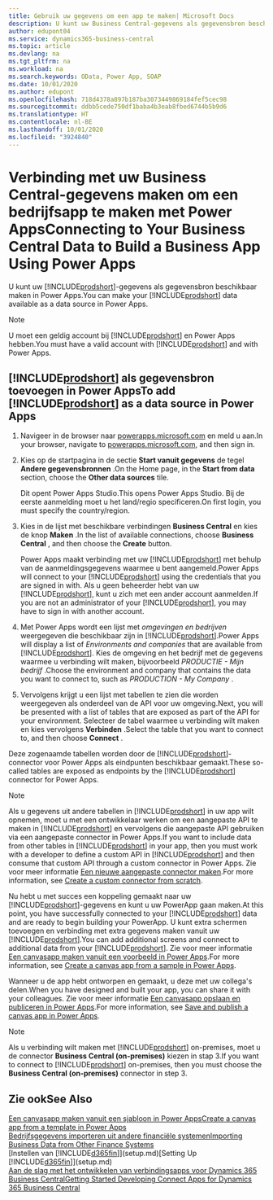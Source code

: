 ```yaml
---
title: Gebruik uw gegevens om een app te maken| Microsoft Docs
description: U kunt uw Business Central-gegevens als gegevensbron beschikbaar maken en een OData-URL van uw webservices opgeven om een bedrijfsapp te maken met Power Apps.
author: edupont04
ms.service: dynamics365-business-central
ms.topic: article
ms.devlang: na
ms.tgt_pltfrm: na
ms.workload: na
ms.search.keywords: OData, Power App, SOAP
ms.date: 10/01/2020
ms.author: edupont
ms.openlocfilehash: 718d4378a897b187ba3073449869184fef5cec98
ms.sourcegitcommit: ddbb5cede750df1baba4b3eab8fbed6744b5b9d6
ms.translationtype: HT
ms.contentlocale: nl-BE
ms.lasthandoff: 10/01/2020
ms.locfileid: "3924840"
---
```

# <a name="connecting-to-your-business-central-data-to-build-a-business-app-using-power-apps"></a><span data-ttu-id="70d52-103">Verbinding met uw Business Central-gegevens maken om een bedrijfsapp te maken met Power Apps</span><span class="sxs-lookup"><span data-stu-id="70d52-103">Connecting to Your Business Central Data to Build a Business App Using Power Apps</span></span>

<span data-ttu-id="70d52-104">U kunt uw [!INCLUDE[prodshort](includes/prodshort.md)]-gegevens als gegevensbron beschikbaar maken in Power Apps.</span><span class="sxs-lookup"><span data-stu-id="70d52-104">You can make your [!INCLUDE[prodshort](includes/prodshort.md)] data available as a data source in Power Apps.</span></span>  

> [!NOTE]  
> <span data-ttu-id="70d52-105">U moet een geldig account bij [!INCLUDE[prodshort](includes/prodshort.md)] en Power Apps hebben.</span><span class="sxs-lookup"><span data-stu-id="70d52-105">You must have a valid account with [!INCLUDE[prodshort](includes/prodshort.md)] and with Power Apps.</span></span>  

## <a name="to-add-prodshort-as-a-data-source-in-power-apps"></a><span data-ttu-id="70d52-106">[!INCLUDE[prodshort](includes/prodshort.md)] als gegevensbron toevoegen in Power Apps</span><span class="sxs-lookup"><span data-stu-id="70d52-106">To add [!INCLUDE[prodshort](includes/prodshort.md)] as a data source in Power Apps</span></span>

1. <span data-ttu-id="70d52-107">Navigeer in de browser naar [powerapps.microsoft.com](https://powerapps.microsoft.com/) en meld u aan.</span><span class="sxs-lookup"><span data-stu-id="70d52-107">In your browser, navigate to [powerapps.microsoft.com](https://powerapps.microsoft.com/), and then sign in.</span></span>
2. <span data-ttu-id="70d52-108">Kies op de startpagina in de sectie **Start vanuit gegevens** de tegel **Andere gegevensbronnen** .</span><span class="sxs-lookup"><span data-stu-id="70d52-108">On the Home page, in the **Start from data** section, choose the **Other data sources** tile.</span></span>  

    <span data-ttu-id="70d52-109">Dit opent Power Apps Studio.</span><span class="sxs-lookup"><span data-stu-id="70d52-109">This opens Power Apps Studio.</span></span> <span data-ttu-id="70d52-110">Bij de eerste aanmelding moet u het land/regio specificeren.</span><span class="sxs-lookup"><span data-stu-id="70d52-110">On first login, you must specify the country/region.</span></span>  
3. <span data-ttu-id="70d52-111">Kies in de lijst met beschikbare verbindingen **Business Central** en kies de knop **Maken** .</span><span class="sxs-lookup"><span data-stu-id="70d52-111">In the list of available connections, choose **Business Central** , and then choose the **Create** button.</span></span>

    <span data-ttu-id="70d52-112">Power Apps maakt verbinding met uw [!INCLUDE[prodshort](includes/prodshort.md)] met behulp van de aanmeldingsgegevens waarmee u bent aangemeld.</span><span class="sxs-lookup"><span data-stu-id="70d52-112">Power Apps will connect to your [!INCLUDE[prodshort](includes/prodshort.md)] using the credentials that you are signed in with.</span></span> <span data-ttu-id="70d52-113">Als u geen beheerder hebt van uw [!INCLUDE[prodshort](includes/prodshort.md)], kunt u zich met een ander account aanmelden.</span><span class="sxs-lookup"><span data-stu-id="70d52-113">If you are not an administrator of your [!INCLUDE[prodshort](includes/prodshort.md)], you may have to sign in with another account.</span></span>  

4. <span data-ttu-id="70d52-114">Met Power Apps wordt een lijst met *omgevingen en bedrijven* weergegeven die beschikbaar zijn in [!INCLUDE[prodshort](includes/prodshort.md)].</span><span class="sxs-lookup"><span data-stu-id="70d52-114">Power Apps will display a list of *Environments and companies* that are available from [!INCLUDE[prodshort](includes/prodshort.md)].</span></span> <span data-ttu-id="70d52-115">Kies de omgeving en het bedrijf met de gegevens waarmee u verbinding wilt maken, bijvoorbeeld *PRODUCTIE - Mijn bedrijf* .</span><span class="sxs-lookup"><span data-stu-id="70d52-115">Choose the environment and company that contains the data you want to connect to, such as *PRODUCTION - My Company* .</span></span>  

5. <span data-ttu-id="70d52-116">Vervolgens krijgt u een lijst met tabellen te zien die worden weergegeven als onderdeel van de API voor uw omgeving.</span><span class="sxs-lookup"><span data-stu-id="70d52-116">Next, you will be presented with a list of tables that are exposed as part of the API for your environment.</span></span> <span data-ttu-id="70d52-117">Selecteer de tabel waarmee u verbinding wilt maken en kies vervolgens **Verbinden** .</span><span class="sxs-lookup"><span data-stu-id="70d52-117">Select the table that you want to connect to, and then choose **Connect** .</span></span>

<span data-ttu-id="70d52-118">Deze zogenaamde tabellen worden door de [!INCLUDE[prodshort](includes/prodshort.md)]-connector voor Power Apps als eindpunten beschikbaar gemaakt.</span><span class="sxs-lookup"><span data-stu-id="70d52-118">These so-called tables are exposed as endpoints by the [!INCLUDE[prodshort](includes/prodshort.md)] connector for Power Apps.</span></span>  

> [!NOTE]
> <span data-ttu-id="70d52-119">Als u gegevens uit andere tabellen in [!INCLUDE[prodshort](includes/prodshort.md)] in uw app wilt opnemen, moet u met een ontwikkelaar werken om een aangepaste API te maken in [!INCLUDE[prodshort](includes/prodshort.md)] en vervolgens die aangepaste API gebruiken via een aangepaste connector in Power Apps.</span><span class="sxs-lookup"><span data-stu-id="70d52-119">If you want to include data from other tables in [!INCLUDE[prodshort](includes/prodshort.md)] in your app, then you must work with a developer to define a custom API in [!INCLUDE[prodshort](includes/prodshort.md)] and then consume that custom API through a custom connector in Power Apps.</span></span> <span data-ttu-id="70d52-120">Zie voor meer informatie [Een nieuwe aangepaste connector maken](/connectors/custom-connectors/define-blank).</span><span class="sxs-lookup"><span data-stu-id="70d52-120">For more information, see [Create a custom connector from scratch](/connectors/custom-connectors/define-blank).</span></span>  

<span data-ttu-id="70d52-121">Nu hebt u met succes een koppeling gemaakt naar uw [!INCLUDE[prodshort](includes/prodshort.md)]-gegevens en kunt u uw PowerApp gaan maken.</span><span class="sxs-lookup"><span data-stu-id="70d52-121">At this point, you have successfully connected to your [!INCLUDE[prodshort](includes/prodshort.md)] data and are ready to begin building your PowerApp.</span></span> <span data-ttu-id="70d52-122">U kunt extra schermen toevoegen en verbinding met extra gegevens maken vanuit uw [!INCLUDE[prodshort](includes/prodshort.md)].</span><span class="sxs-lookup"><span data-stu-id="70d52-122">You can add additional screens and connect to additional data from your [!INCLUDE[prodshort](includes/prodshort.md)].</span></span> <span data-ttu-id="70d52-123">Zie voor meer informatie [Een canvasapp maken vanuit een voorbeeld in Power Apps](/powerapps/maker/canvas-apps/open-and-run-a-sample-app).</span><span class="sxs-lookup"><span data-stu-id="70d52-123">For more information, see [Create a canvas app from a sample in Power Apps](/powerapps/maker/canvas-apps/open-and-run-a-sample-app).</span></span>  

<span data-ttu-id="70d52-124">Wanneer u de app hebt ontworpen en gemaakt, u deze met uw collega's delen.</span><span class="sxs-lookup"><span data-stu-id="70d52-124">When you have designed and built your app, you can share it with your colleagues.</span></span> <span data-ttu-id="70d52-125">Zie voor meer informatie [Een canvasapp opslaan en publiceren in Power Apps](/powerapps/maker/canvas-apps/save-publish-app).</span><span class="sxs-lookup"><span data-stu-id="70d52-125">For more information, see [Save and publish a canvas app in Power Apps](/powerapps/maker/canvas-apps/save-publish-app).</span></span>  

> [!NOTE]
> <span data-ttu-id="70d52-126">Als u verbinding wilt maken met [!INCLUDE[prodshort](includes/prodshort.md)] on-premises, moet u de connector **Business Central (on-premises)** kiezen in stap 3.</span><span class="sxs-lookup"><span data-stu-id="70d52-126">If you want to connect to [!INCLUDE[prodshort](includes/prodshort.md)] on-premises, then you must choose the **Business Central (on-premises)** connector in step 3.</span></span>  

## <a name="see-also"></a><span data-ttu-id="70d52-127">Zie ook</span><span class="sxs-lookup"><span data-stu-id="70d52-127">See Also</span></span>

[<span data-ttu-id="70d52-128">Een canvasapp maken vanuit een sjabloon in Power Apps</span><span class="sxs-lookup"><span data-stu-id="70d52-128">Create a canvas app from a template in Power Apps</span></span>](/powerapps/maker/canvas-apps/get-started-test-drive)  
[<span data-ttu-id="70d52-129">Bedrijfsgegevens importeren uit andere financiële systemen</span><span class="sxs-lookup"><span data-stu-id="70d52-129">Importing Business Data from Other Finance Systems</span></span>](across-import-data-configuration-packages.md)  
<span data-ttu-id="70d52-130">[Instellen van [!INCLUDE[d365fin](includes/d365fin_md.md)]](setup.md)</span><span class="sxs-lookup"><span data-stu-id="70d52-130">[Setting Up [!INCLUDE[d365fin](includes/d365fin_md.md)]](setup.md)</span></span>  
[<span data-ttu-id="70d52-131">Aan de slag met het ontwikkelen van verbindingsapps voor Dynamics 365 Business Central</span><span class="sxs-lookup"><span data-stu-id="70d52-131">Getting Started Developing Connect Apps for Dynamics 365 Business Central</span></span>](/dynamics365/business-central/dev-itpro/developer/devenv-develop-connect-apps)  
